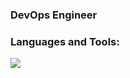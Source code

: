 <h3>DevOps Engineer</h3>

<h3 align="left">Languages and Tools:</h3>

<img src="https://skillicons.dev/icons?i=py,rust,go,debian,postgres,kubernetes,docker">
